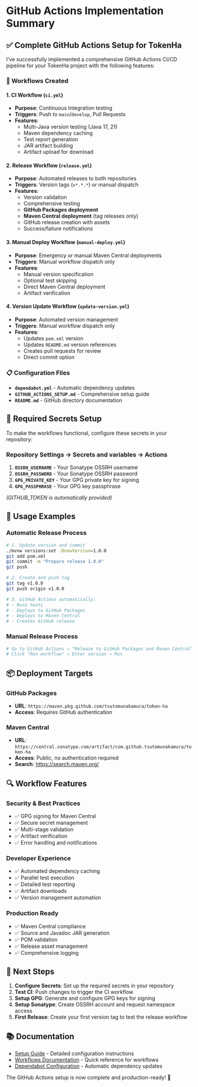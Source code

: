 # GitHub Actions Implementation Summary

## ✅ Complete GitHub Actions Setup for TokenHa

I've successfully implemented a comprehensive GitHub Actions CI/CD pipeline for your TokenHa project with the following features:

### 🔧 Workflows Created

#### 1. **CI Workflow** (`ci.yml`)
- **Purpose**: Continuous Integration testing
- **Triggers**: Push to `main`/`develop`, Pull Requests
- **Features**:
  - Multi-Java version testing (Java 17, 21)
  - Maven dependency caching
  - Test report generation
  - JAR artifact building
  - Artifact upload for download

#### 2. **Release Workflow** (`release.yml`)
- **Purpose**: Automated releases to both repositories
- **Triggers**: Version tags (`v*.*.*`) or manual dispatch
- **Features**:
  - Version validation
  - Comprehensive testing
  - **GitHub Packages deployment**
  - **Maven Central deployment** (tag releases only)
  - GitHub release creation with assets
  - Success/failure notifications

#### 3. **Manual Deploy Workflow** (`manual-deploy.yml`)
- **Purpose**: Emergency or manual Maven Central deployments
- **Triggers**: Manual workflow dispatch only
- **Features**:
  - Manual version specification
  - Optional test skipping
  - Direct Maven Central deployment
  - Artifact verification

#### 4. **Version Update Workflow** (`update-version.yml`)
- **Purpose**: Automated version management
- **Triggers**: Manual workflow dispatch only
- **Features**:
  - Updates `pom.xml` version
  - Updates `README.md` version references
  - Creates pull requests for review
  - Direct commit option

### 📋 Configuration Files

- **`dependabot.yml`** - Automatic dependency updates
- **`GITHUB_ACTIONS_SETUP.md`** - Comprehensive setup guide
- **`README.md`** - GitHub directory documentation

## 🔑 Required Secrets Setup

To make the workflows functional, configure these secrets in your repository:

### Repository Settings → Secrets and variables → Actions

1. **`OSSRH_USERNAME`** - Your Sonatype OSSRH username
2. **`OSSRH_PASSWORD`** - Your Sonatype OSSRH password
3. **`GPG_PRIVATE_KEY`** - Your GPG private key for signing
4. **`GPG_PASSPHRASE`** - Your GPG key passphrase

*(GITHUB_TOKEN is automatically provided)*

## 🚀 Usage Examples

### Automatic Release Process
```bash
# 1. Update version and commit
./mvnw versions:set -DnewVersion=1.0.0
git add pom.xml
git commit -m "Prepare release 1.0.0"
git push

# 2. Create and push tag
git tag v1.0.0
git push origin v1.0.0

# 3. GitHub Actions automatically:
# - Runs tests
# - Deploys to GitHub Packages  
# - Deploys to Maven Central
# - Creates GitHub release
```

### Manual Release Process
```bash
# Go to GitHub Actions → "Release to GitHub Packages and Maven Central"
# Click "Run workflow" → Enter version → Run
```

## 📦 Deployment Targets

### GitHub Packages
- **URL**: `https://maven.pkg.github.com/tsutomunakamura/token-ha`
- **Access**: Requires GitHub authentication

### Maven Central
- **URL**: `https://central.sonatype.com/artifact/com.github.tsutomunakamura/token-ha`
- **Access**: Public, no authentication required
- **Search**: https://search.maven.org/

## 🔍 Workflow Features

### Security & Best Practices
- ✅ GPG signing for Maven Central
- ✅ Secure secret management
- ✅ Multi-stage validation
- ✅ Artifact verification
- ✅ Error handling and notifications

### Developer Experience
- ✅ Automated dependency caching
- ✅ Parallel test execution
- ✅ Detailed test reporting
- ✅ Artifact downloads
- ✅ Version management automation

### Production Ready
- ✅ Maven Central compliance
- ✅ Source and Javadoc JAR generation
- ✅ POM validation
- ✅ Release asset management
- ✅ Comprehensive logging

## 🎯 Next Steps

1. **Configure Secrets**: Set up the required secrets in your repository
2. **Test CI**: Push changes to trigger the CI workflow
3. **Setup GPG**: Generate and configure GPG keys for signing
4. **Setup Sonatype**: Create OSSRH account and request namespace access
5. **First Release**: Create your first version tag to test the release workflow

## 📚 Documentation

- [Setup Guide](.github/GITHUB_ACTIONS_SETUP.md) - Detailed configuration instructions
- [Workflows Documentation](.github/README.md) - Quick reference for workflows
- [Dependabot Configuration](.github/dependabot.yml) - Automatic dependency updates

The GitHub Actions setup is now complete and production-ready! 🎉
